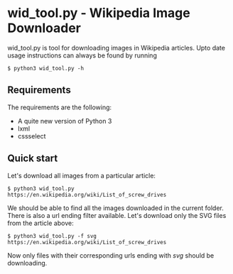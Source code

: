 # wid_tool.py - Wikipedia Image Downloader

wid_tool.py is tool for downloading images in Wikipedia articles.
Upto date usage instructions can always be found by running

    $ python3 wid_tool.py -h

## Requirements

The requirements are the following:
* A quite new version of Python 3
* lxml
* cssselect

## Quick start

Let's download all images from a particular article:

    $ python3 wid_tool.py https://en.wikipedia.org/wiki/List_of_screw_drives

We should be able to find all the images downloaded in the current
folder. There is also a url ending filter available. Let's download only
the SVG files from the article above:

    $ python3 wid_tool.py -f svg https://en.wikipedia.org/wiki/List_of_screw_drives

Now only files with their corresponding urls ending with _svg_ should be
downloading.
